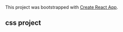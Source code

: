 This project was bootstrapped with [Create React App](https://github.com/facebook/create-react-app).

## css project
